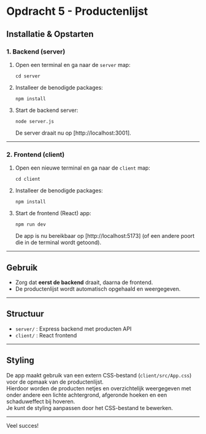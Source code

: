 # Opdracht 5 - Productenlijst

## Installatie & Opstarten

### 1. Backend (server)

1. Open een terminal en ga naar de `server` map:
   ```
   cd server
   ```

2. Installeer de benodigde packages:
   ```
   npm install
   ```

3. Start de backend server:
   ```
   node server.js
   ```
   De server draait nu op [http://localhost:3001].

---

### 2. Frontend (client)

1. Open een nieuwe terminal en ga naar de `client` map:
   ```
   cd client
   ```

2. Installeer de benodigde packages:
   ```
   npm install
   ```

3. Start de frontend (React) app:
   ```
   npm run dev
   ```
   De app is nu bereikbaar op [http://localhost:5173] (of een andere poort die in de terminal wordt getoond).

---

## Gebruik

- Zorg dat **eerst de backend** draait, daarna de frontend.
- De productenlijst wordt automatisch opgehaald en weergegeven.

---

## Structuur

- `server/` : Express backend met producten API
- `client/` : React frontend

---

## Styling

De app maakt gebruik van een extern CSS-bestand (`client/src/App.css`) voor de opmaak van de productenlijst.  
Hierdoor worden de producten netjes en overzichtelijk weergegeven met onder andere een lichte achtergrond, afgeronde hoeken en een schaduweffect bij hoveren.  
Je kunt de styling aanpassen door het CSS-bestand te bewerken.

---

Veel succes!